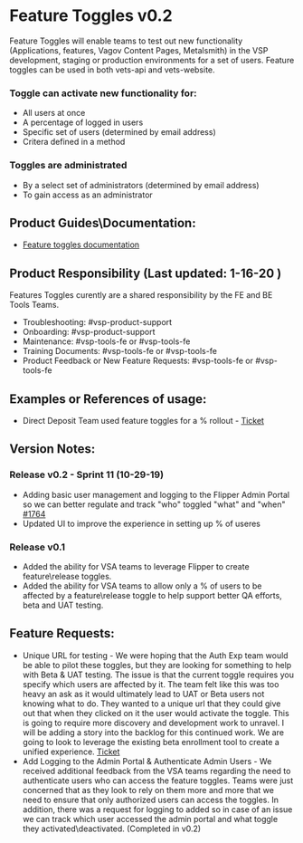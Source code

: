# Feature Toggles v0.2
Feature Toggles will enable teams to test out new functionality (Applications, features, Vagov Content Pages, Metalsmith) in the VSP development, staging or production environments for a set of users. Feature toggles can be used in both vets-api and vets-website.

### Toggle can activate new functionality for:
- All users at once
- A percentage of logged in users
- Specific set of users (determined by email address)
- Critera defined in a method

### Toggles are administrated
- By a select set of administrators (determined by email address)
- To gain access as an administrator 


## Product Guides\Documentation:
- [Feature toggles documentation](https://department-of-veterans-affairs.github.io/veteran-facing-services-tools/platform/tools/feature-toggles/)


## Product Responsibility (Last updated: 1-16-20 )
Features Toggles curently are a shared responsibility by the FE and BE Tools Teams.
- Troubleshooting: #vsp-product-support
- Onboarding: #vsp-product-support
- Maintenance: #vsp-tools-fe or #vsp-tools-fe
- Training Documents: #vsp-tools-fe or #vsp-tools-fe
- Product Feedback or New Feature Requests: #vsp-tools-fe or #vsp-tools-fe

## Examples or References of usage:
- Direct Deposit Team used feature toggles for a % rollout - [Ticket](https://app.zenhub.com/workspaces/vsp-5cedc9cce6e3335dc5a49fc4/issues/department-of-veterans-affairs/va.gov-team/1674)

## Version Notes:
### Release v0.2 - Sprint 11 (10-29-19)
- Adding basic user management and logging to the Flipper Admin Portal so we can better regulate and track "who" toggled "what" and "when" [#1764](https://github.com/department-of-veterans-affairs/va.gov-team/issues/1764)
- Updated UI to improve the experience in setting up % of useres

### Release v0.1 
- Added the ability for VSA teams to leverage Flipper to create feature\release toggles.
- Added the ability for VSA teams to allow only a % of users to be affected by a feature\release toggle to help support better QA efforts, beta and UAT testing.


## Feature Requests:
- Unique URL for testing - We were hoping that the Auth Exp team would be able to pilot these toggles, but they are looking for something to help with Beta & UAT testing. The issue is that the current toggle requires you specify which users are affected by it. The team felt like this was too heavy an ask as it would ultimately lead to UAT or Beta users not knowing what to do. They wanted to a unique url that they could give out that when they clicked on it the user would activate the toggle. This is going to require more discovery and development work to unravel. I will be adding a story into the backlog for this continued work. We are going to look to leverage the existing beta enrollment tool to create a unified experience. [Ticket](https://github.com/department-of-veterans-affairs/va.gov-team/issues/1130)
- Add Logging to the Admin Portal & Authenticate Admin Users - We received additional feedback from the VSA teams regarding the need to authenticate users who can access the feature toggles. Teams were just concerned that as they look to rely on them more and more that we need to ensure that only authorized users can access the toggles. In addition, there was a request for logging to added so in case of an issue we can track which user accessed the admin portal and what toggle they activated\deactivated. (Completed in v0.2)

